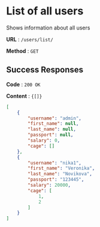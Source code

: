 # List of all users

Shows information about all users

**URL** : `/users/list/`

**Method** : `GET`


## Success Responses

**Code** : `200 OK`

**Content** : `{[]}`

```json
[
    {
        "username": "admin",
        "first_name": null,
        "last_name": null,
        "passport": null,
        "salary": 0,
        "cage": []
    },
    {
        "username": "nika1",
        "first_name": "Veronika",
        "last_name": "Novikova",
        "passport": "123445",
        "salary": 20000,
        "cage": [
            1,
            2
        ]
    }
]
```